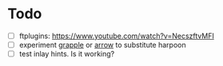 # Todo
<!-- TODO: -->
- [ ] ftplugins: https://www.youtube.com/watch?v=NecszftvMFI
- [ ] experiment [grapple](https://github.com/cbochs/grapple.nvim) or [arrow](https://github.com/otavioschwanck/arrow.nvim) to substitute harpoon
- [ ] test inlay hints. Is it working?
